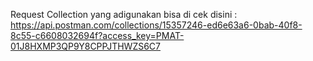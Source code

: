 Request Collection yang adigunakan bisa di cek disini : https://api.postman.com/collections/15357246-ed6e63a6-0bab-40f8-8c55-c6608032694f?access_key=PMAT-01J8HXMP3QP9Y8CPPJTHWZS6C7
